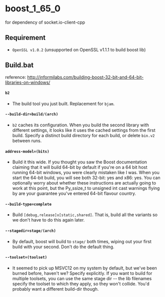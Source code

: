 # boost_1_65_0
for dependency of socket.io-client-cpp

## Requirement
- `OpenSSL v1.0.2` (unsupported on OpenSSL v1.1.1 to build boost lib)

## Build.bat   
reference: http://informilabs.com/building-boost-32-bit-and-64-bit-libraries-on-windows/
#### `b2`
- The build tool you just built. Replacement for `bjam`.   
#### `--build-dir=build/(arch)`
- `b2` caches its configuration. When you build the second library with different settings, it looks like it uses the cached settings from the first build. Specify a distinct build directory for each build, or delete `bin.v2` between runs.
#### `address-model=(bits)`
- Build it this wide. If you thought you saw the Boost documentation claiming that it will build 64-bit by default if you're on a 64 bit host running 64-bit windows, you were clearly mistaken like I was. When you start the 64-bit build, you will see both 32-bit: yes and x86: yes. You can optionally worry about whether these instructions are actually going to work at this point, but the Py_ssize_t to unsigned int cast warnings flying by are your guarantee you've entered 64-bit flavour country.
#### `--build-type=complete`
- Build `[debug,release]x[static,shared]`. That is, build all the variants so we don't have to do this again later.
#### `--stagedir=stage/(arch)`
- By default, boost will build to `stage/` both times, wiping out your first build with your second. Don't do the default thing.
#### `--toolset=(toolset)`
- It seemed to pick up MSVC12 on my system by default, but we've been burned before, haven't we? Specify explicitly. If you want to build for multiple toolsets, you can use the same stage dir -- the lib filenames specify the toolset to which they apply, so they won't collide. You'd probably want a different build-dir though.
